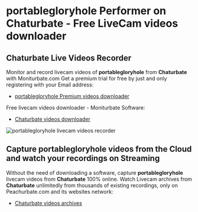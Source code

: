 # portablegloryhole Performer on Chaturbate - Free LiveCam videos downloader

## Chaturbate Live Videos Recorder

Monitor and record livecam videos of **portablegloryhole** from **Chaturbate** with Moniturbate.com
Get a premium trial for free by just and only registering with your Email address:
* [portablegloryhole Premium videos downloader](https://moniturbate.com/request-demo-licence-key.html)

Free livecam videos downloader - Moniturbate Software:
* [Chaturbate videos downloader](https://moniturbate.com/moniturbate-download-software.html)

![portablegloryhole livecam videos recorder](https://peachurnet.com/templates/moniturbate-software.png)


## Capture portablegloryhole videos from the Cloud and watch your recordings on Streaming

Without the need of downloading a software, capture **portablegloryhole** livecam videos from **Chaturbate** 100% online.
Watch Livecam archives from **Chaturbate** unlimitedly from thousands of existing recordings, only on Peachurbate.com and its websites network:
* [Chaturbate videos archives](https://peachurnet.com/)